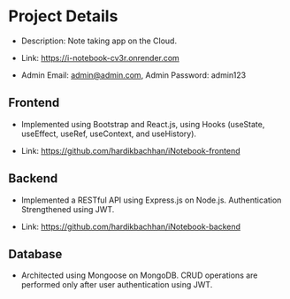 # Project Details

- Description: Note taking app on the Cloud.

- Link: https://i-notebook-cv3r.onrender.com

- Admin Email: admin@admin.com, Admin Password: admin123

## Frontend

- Implemented using Bootstrap and React.js,  using Hooks (useState, useEffect, useRef, useContext, and useHistory).

- Link: https://github.com/hardikbachhan/iNotebook-frontend

## Backend

- Implemented a RESTful API using Express.js on Node.js. Authentication Strengthened using JWT.

- Link: https://github.com/hardikbachhan/iNotebook-backend

## Database 

- Architected using Mongoose on MongoDB. CRUD operations are performed only after user authentication using JWT.

